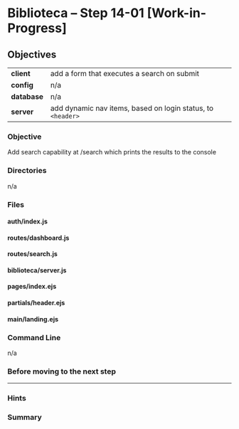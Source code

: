 # Biblioteca – Step 14-01 [Work-in-Progress]

## Objectives
|              |                                                                           |
|:------------ | :------------------------------------------------------------------------ |
| **client**   | add a form that executes a search on submit                               |
| **config**   | n/a                                                                       |
| **database** | n/a                                                                       |
| **server**   | add dynamic nav items, based on login status, to `<header>`               |

### Objective
Add search capability at /search which prints the results to the console

### Directories
n/a

### Files
#### auth/index.js


#### routes/dashboard.js


#### routes/search.js


#### biblioteca/server.js


#### pages/index.ejs


#### partials/header.ejs


#### main/landing.ejs


### Command Line
n/a

### Before moving to the next step

___

### Hints


### Summary


